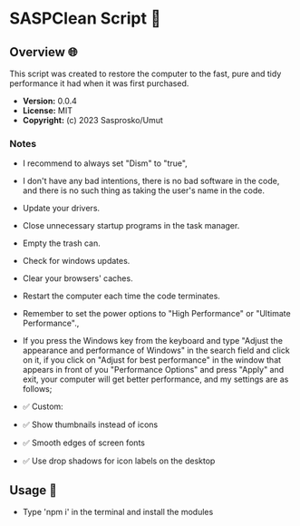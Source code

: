 # SASPClean Script 🚀

## Overview 🌐

This script was created to restore the computer to the fast, pure and tidy performance it had when it was first purchased.

- **Version:** 0.0.4
- **License:** MIT
- **Copyright:** (c) 2023 Sasprosko/Umut

### Notes

- I recommend to always set "Dism" to "true",
- I don't have any bad intentions, there is no bad software in the code, and there is no such thing as taking the user's name in the code.
- Update your drivers.
- Close unnecessary startup programs in the task manager.
- Empty the trash can.
- Check for windows updates.
- Clear your browsers' caches.
- Restart the computer each time the code terminates.
- Remember to set the power options to "High Performance" or "Ultimate Performance".,
- If you press the Windows key from the keyboard and type "Adjust the appearance and performance of Windows" in the search field and click on it, if you click on "Adjust for best performance" in the window that appears in front of you "Performance Options" and press "Apply" and exit, your computer will get better performance, and my settings are as follows;

- ✅ Custom:

- ✅ Show thumbnails instead of icons
- ✅ Smooth edges of screen fonts
- ✅ Use drop shadows for icon labels on the desktop

## Usage 🚀

- Type 'npm i' in the terminal and install the modules
